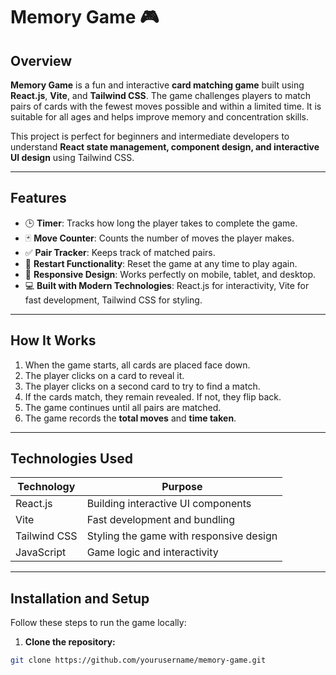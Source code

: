 # Memory Game 🎮

## Overview
**Memory Game** is a fun and interactive **card matching game** built using **React.js**, **Vite**, and **Tailwind CSS**. The game challenges players to match pairs of cards with the fewest moves possible and within a limited time. It is suitable for all ages and helps improve memory and concentration skills.

This project is perfect for beginners and intermediate developers to understand **React state management, component design, and interactive UI design** using Tailwind CSS.

---

## Features
- 🕒 **Timer**: Tracks how long the player takes to complete the game.
- 🃏 **Move Counter**: Counts the number of moves the player makes.
- ✅ **Pair Tracker**: Keeps track of matched pairs.
- 🔄 **Restart Functionality**: Reset the game at any time to play again.
- 🎨 **Responsive Design**: Works perfectly on mobile, tablet, and desktop.
- 💻 **Built with Modern Technologies**: React.js for interactivity, Vite for fast development, Tailwind CSS for styling.

---

## How It Works
1. When the game starts, all cards are placed face down.
2. The player clicks on a card to reveal it.
3. The player clicks on a second card to try to find a match.
4. If the cards match, they remain revealed. If not, they flip back.
5. The game continues until all pairs are matched.
6. The game records the **total moves** and **time taken**.

---

## Technologies Used
| Technology | Purpose |
|------------|---------|
| React.js   | Building interactive UI components |
| Vite       | Fast development and bundling |
| Tailwind CSS | Styling the game with responsive design |
| JavaScript | Game logic and interactivity |

---

## Installation and Setup

Follow these steps to run the game locally:

1. **Clone the repository:**
```bash
git clone https://github.com/yourusername/memory-game.git
